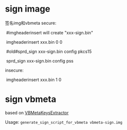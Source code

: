 # sign image
签名img和vbmeta
secure:

​	#imgheaderinsert will create "xxx-sign.bin"

​	imgheaderinsert xxx.bin 0 0

​	#old#sprd_sign xxx-sign.bin config pkcs15

​	sprd_sign xxx-sign.bin config pss

insecure:

​	imgheaderinsert xxx.bin 1 0

# sign vbmeta

based on [VBMetaKeysExtractor](https://github.com/ProKn1fe/VBMetaKeysExtractor)

Usage: `generate_sign_script_for_vbmeta vbmeta-sign.img`
